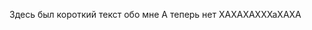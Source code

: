 Здесь был короткий текст обо мне
А теперь нет
ХАХАХАХХХаХАХА
<!--
Пока что у меня нет проектов, которыми я бы мог поделиться с вами. Когда-нибудь, они будут _;)_
**KitCat1712/KitCat1712** is a ✨ _special_ ✨ repository because its `README.md` (this file) appears on your GitHub profile.

Here are some ideas to get you started:

- 🔭 I’m currently working on ...
- 🌱 I’m currently learning ...
- 👯 I’m looking to collaborate on ...
- 🤔 I’m looking for help with ...
- 💬 Ask me about ...
- 📫 How to reach me: ...
- 😄 Pronouns: ...
- ⚡ Fun fact: ...
-->
